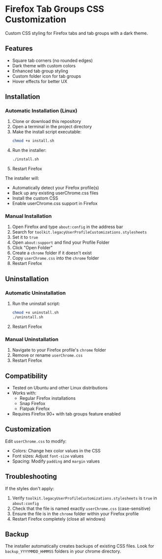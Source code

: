 # Firefox Tab Groups CSS Customization

Custom CSS styling for Firefox tabs and tab groups with a dark theme.

## Features

- Square tab corners (no rounded edges)
- Dark theme with custom colors
- Enhanced tab group styling
- Custom folder icon for tab groups
- Hover effects for better UX

## Installation

### Automatic Installation (Linux)

1. Clone or download this repository
2. Open a terminal in the project directory
3. Make the install script executable:
   ```bash
   chmod +x install.sh
   ```
4. Run the installer:
   ```bash
   ./install.sh
   ```
5. Restart Firefox

The installer will:
- Automatically detect your Firefox profile(s)
- Back up any existing userChrome.css files
- Install the custom CSS
- Enable userChrome.css support in Firefox

### Manual Installation

1. Open Firefox and type `about:config` in the address bar
2. Search for `toolkit.legacyUserProfileCustomizations.stylesheets`
3. Set it to `true`
4. Open `about:support` and find your Profile Folder
5. Click "Open Folder"
6. Create a `chrome` folder if it doesn't exist
7. Copy `userChrome.css` into the `chrome` folder
8. Restart Firefox

## Uninstallation

### Automatic Uninstallation

1. Run the uninstall script:
   ```bash
   chmod +x uninstall.sh
   ./uninstall.sh
   ```
2. Restart Firefox

### Manual Uninstallation

1. Navigate to your Firefox profile's `chrome` folder
2. Remove or rename `userChrome.css`
3. Restart Firefox

## Compatibility

- Tested on Ubuntu and other Linux distributions
- Works with:
  - Regular Firefox installations
  - Snap Firefox
  - Flatpak Firefox
- Requires Firefox 90+ with tab groups feature enabled

## Customization

Edit `userChrome.css` to modify:
- Colors: Change hex color values in the CSS
- Font sizes: Adjust `font-size` values
- Spacing: Modify `padding` and `margin` values

## Troubleshooting

If the styles don't apply:
1. Verify `toolkit.legacyUserProfileCustomizations.stylesheets` is `true` in `about:config`
2. Check that the file is named exactly `userChrome.css` (case-sensitive)
3. Ensure the file is in the `chrome` folder within your Firefox profile
4. Restart Firefox completely (close all windows)

## Backup

The installer automatically creates backups of existing CSS files. Look for `backup_YYYYMMDD_HHMMSS` folders in your chrome directory.